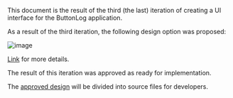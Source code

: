 This document is the result of the third (the last) iteration of creating a UI interface for the ButtonLog application.

As a result of the third iteration, the following design option was proposed:

![image](https://user-images.githubusercontent.com/82474250/195091983-c84360d7-d6ca-4d10-a053-3f9f556afe70.png)


[Link](https://www.figma.com/file/CCTH8dHGP8VzqF1XrrqAWu/ButtonLog-UI?node-id=4%3A267) for more details.


The result of this iteration was approved as ready for implementation.

The [approved design](./Specification/Design/ApprovedDesign/ApprovedDesign.md) will be divided into source files for developers.
